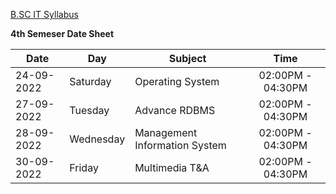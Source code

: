 [B.SC IT Syllabus](https://bit.ly/3KmhQsG)

 **4th Semeser Date Sheet**

| Date | Day | Subject | Time | 
| ---- | --- | ------- | :---: |
| 24-09-2022 | Saturday  | Operating System | 02:00PM - 04:30PM |
| 27-09-2022 | Tuesday	 | Advance RDBMS    | 02:00PM - 04:30PM |
| 28-09-2022 | Wednesday | Management Information System | 02:00PM - 04:30PM |
| 30-09-2022 | Friday	   | Multimedia T&A   | 02:00PM - 04:30PM |
